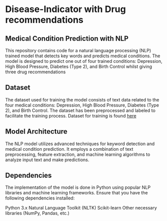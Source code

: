 # Disease-Indicator with Drug recommendations

## Medical Condition Prediction with NLP
This repository contains code for a natural language processing (NLP) trained model that detects key words and predicts medical conditions. The model is designed to predict one out of four trained conditions: Depression, High Blood Pressure, Diabetes (Type 2), and Birth Control whilst giving three drug recommendations

## Dataset
The dataset used for training the model consists of text data related to the four medical conditions: Depression, High Blood Pressure, Diabetes (Type 2), and Birth Control. The dataset has been preprocessed and labeled to facilitate the training process. Dataset for training is found [here](https://archive.ics.uci.edu/ml/datasets/Drug+Review+Dataset+%28Drugs.com%29)

## Model Architecture
The NLP model utilizes advanced techniques for keyword detection and medical condition prediction. It employs a combination of text preprocessing, feature extraction, and machine learning algorithms to analyze input text and make predictions.

## Dependencies
The implementation of the model is done in Python using popular NLP libraries and machine learning frameworks. Ensure that you have the following dependencies installed:

Python 3.x
Natural Language Toolkit (NLTK)
Scikit-learn
Other necessary libraries (NumPy, Pandas, etc.)



